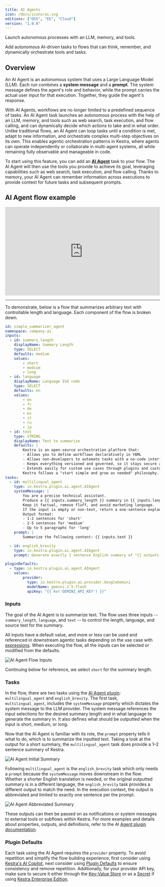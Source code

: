 ```yaml
---
title: AI Agents
icon: /docs/icons/ai.svg
editions: ["OSS", "EE", "Cloud"]
version: "1.0.0"
---
```


Launch autonomous processes with an LLM, memory, and tools.

Add autonomous AI-driven tasks to flows that can think, remember, and dynamically orchestrate tools and tasks.

## Overview

An AI Agent is an autonomous system that uses a Large Language Model (LLM). Each run combines a **system message** and a **prompt**. The system message defines the agent's role and behavior, while the prompt carries the actual user input for that execution. Together, they guide the agent's response.

With AI Agents, workflows are no longer limited to a predefined sequence of tasks. An AI Agent task launches an autonomous process with the help of an LLM, memory, and tools such as web search, task execution, and flow calling, and can dynamically decide which actions to take and in what order. Unlike traditional flows, an AI Agent can loop tasks until a condition is met, adapt to new information, and orchestrate complex multi-step objectives on its own. This enables agentic orchestration patterns in Kestra, where agents can operate independently or collaborate in multi-agent systems, all while remaining fully observable and manageable in code.

To start using this feature, you can add an [**AI Agent**](/plugins/plugin-ai/agent) task to your flow. The AI Agent will then use the tools you provide to achieve its goal, leveraging capabilities such as web search, task execution, and flow calling. Thanks to memory, your AI Agent can remember information across executions to provide context for future tasks and subsequent prompts.

## AI Agent flow example

<div style="position: relative; padding-bottom: calc(48.95833333333333% + 41px); height: 0; width: 100%;"><iframe src="https://demo.arcade.software/pYfoz6Q1x969y5JoZ0kv?embed&embed_mobile=tab&embed_desktop=inline&show_copy_link=true" title="AI Agent | Kestra" frameborder="0" loading="lazy" webkitallowfullscreen mozallowfullscreen allowfullscreen allow="clipboard-write" style="position: absolute; top: 0; left: 0; width: 100%; height: 100%; color-scheme: light;" ></iframe></div>

---

To demonstrate, below is a flow that summarizes arbitrary text with controllable length and language. Each component of the flow is broken down.

```yaml
id: simple_summarizer_agent
namespace: company.ai
inputs:
  - id: summary_length
    displayName: Summary Length
    type: SELECT
    defaults: medium
    values:
        - short
        - medium
        - long
  - id: language
    displayName: Language ISO code
    type: SELECT
    defaults: en
    values:
        - en
        - fr
        - de
        - es
        - it
        - ru
        - ja
  - id: text
    type: STRING
    displayName: Text to summarize
    defaults: |
        Kestra is an open-source orchestration platform that:
        - Allows you to define workflows declaratively in YAML
        - Allows non-developers to automate tasks with a no-code interface
        - Keeps everything versioned and governed, so it stays secure and auditable
        - Extends easily for custom use cases through plugins and custom scripts.
        Kestra follows a "start simple and grow as needed" philosophy. You can schedule a basic workflow in a few minutes, then later add Python scripts, Docker containers, or complicated branching logic if the situation calls for it. 
tasks:
  - id: multilingual_agent
    type: io.kestra.plugin.ai.agent.AIAgent
    systemMessage: |
        You are a precise technical assistant.
        Produce a {{ inputs.summary_length }} summary in {{ inputs.language }}.
        Keep it factual, remove fluff, and avoid marketing language.
        If the input is empty or non-text, return a one-sentence explanation.
        Output format:
        - 1-2 sentences for 'short'
        - 2-5 sentences for 'medium'
        - Up to 5 paragraphs for 'long'
    prompt: |
        Summarize the following content: {{ inputs.text }}

  - id: english_brevity
    type: io.kestra.plugin.ai.agent.AIAgent
    prompt: Generate exactly 1 sentence English summary of "{{ outputs.multilingual_agent.textOutput }}"

pluginDefaults:
  - type: io.kestra.plugin.ai.agent.AIAgent
    values:
        provider:
          type: io.kestra.plugin.ai.provider.GoogleGemini
          modelName: gemini-2.5-flash
          apiKey: "{{ kv('GEMINI_API_KEY') }}"
```

### Inputs

The goal of the AI Agent is to summarize text. The flow uses three inputs -- `summary_length`, `language`, and `text` -- to control the length, language, and source text for the summary.

All inputs have a default value, and more or less can be used and referenced in downstream agentic tasks depending on the use case with [expressions](../expressions/index.md). When executing the flow, all the inputs can be selected or modified from the defaults.

![AI Agent Flow Inputs](/docs/ai-tools/ai-agent-inputs.png)

Continuing below for reference, we select `short` for the summary length.

### Tasks

In the flow, there are two tasks using the [AI Agent plugin](/plugins/plugin-ai/agent): `multilingual_agent` and `english_brevity`. The first task, `multilingual_agent`, includes the `systemMessage` property which dictates the system message to the LLM provider. The system message references the input selections for the desired summary length and in what language to generate the summary in. It also defines what should be outputted when the input is short, medium, or long.

Now that the AI Agent is familiar with its role, the `prompt` property tells it what to do, which is to summarize the inputted text. Taking a look at the output for a short summary, the `multilingual_agent` task does provide a 1–2 sentence summary of Kestra.

![AI Agent Initial Summary](/docs/ai-tools/ai-agent-summary.png)

Following `multilingual_agent` is the `english_brevity` task which only needs a `prompt` because the `systemMessage` moves downstream in the flow. Whether a shorter English translation is needed, or the original outputted summary is in a different language, the `english_brevity` task provides a different output to match the need. In the execution context, the output is abbreviated and limited to exactly one sentence per the prompt.

![AI Agent Abbreviated Summary](/docs/ai-tools/ai-agent-brevity.png)

These outputs can then be passed on as notifications or system messages to external tools or subflows within Kestra. For more examples and details about properties, outputs, and definitions, refer to the AI [Agent plugin documentation](/plugins/plugin-ai/agent).

### Plugin Defaults

Each task using the AI Agent requires the `provider` property. To avoid repetition and simplify the flow building experience, first consider using [Kestra's AI Copilot](ai-copilot.md), next consider using [Plugin Defaults](../04.workflow-components/09.plugin-defaults.md) to ensure consistency and remove repetition. Additionally, for your provider API key, make sure to secure it either through the [Key-Value Store](../05.concepts/05.kv-store.md) or as a [Secret](../05.concepts/04.secret.md) if using [Kestra Enterprise Edition](../06.enterprise/01.overview/01.enterprise-edition.md).
